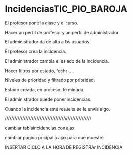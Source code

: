 # IncidenciasTIC_PIO_BAROJA
El profesor pone la clase y el curso.

Hacer un perfil de profesor y un perfil de administrador.

El administrador da de alta a los usuarios.

El profesor crea la incidencia.

El administrador cambia el estado de la incidencia.

Hacer filtros por estado, fecha... .

Niveles de prioridad y filtrado por prioridad.

Estado creada, en proceso, terminada.

El administrador puede poner incidencias.

Cuando la incidencia esté resuelta se le envía algo.



///////////////////////////////////////////////////////

cambiar tablaincidencias con ajax

cambiar pagina pricipal a ajax para que muestre 

INSERTAR CICLO A LA HORA DE REGISTRAr INCIDENCIA
